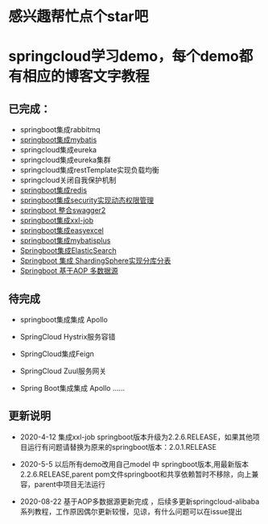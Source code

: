 # 感兴趣帮忙点个star吧
# springcloud学习demo，每个demo都有相应的博客文字教程
## 已完成：
- springboot集成rabbitmq
- [springboot集成mybatis](https://github.com/weihubeats/springcloud-shopping-parent/tree/master/springcloud-shopping-mybatis)
- springcloud集成eureka
- springcloud集成eureka集群
- springcloud集成restTemplate实现负载均衡
- springcloud关闭自我保护机制
- [springboot集成redis](https://github.com/weihubeats/springcloud-shopping-parent/tree/master/springcloud-shopping-redis)
- [springboot集成security实现动态权限管理](https://github.com/weihubeats/springcloud-shopping-parent/tree/master/springcloud-shopping-security)
- [springboot 整合swagger2](https://github.com/weihubeats/springcloud-shopping-parent/tree/master/springcloud-shopping-swagger)
- [springboot集成xxl-job](https://weihubeats.blog.csdn.net/article/details/105448950)
- [springboot集成easyexcel](https://blog.csdn.net/qq_42651904/article/details/105604318)
- [springboot集成mybatisplus](https://blog.csdn.net/qq_42651904/article/details/105934933)
- [Springboot集成ElasticSearch](https://blog.csdn.net/qq_42651904/article/details/106864470)
- [Springboot 集成  ShardingSphere实现分库分表](https://weihubeats.blog.csdn.net/article/details/107448437)
- [Springboot 基于AOP 多数据源](https://weihubeats.blog.csdn.net/article/details/108164425)

## 待完成
- springboot集成集成 Apollo
- SpringCloud Hystrix服务容错
- SpringCloud集成Feign
- SpringCloud Zuul服务网关

- Spring Boot集成集成 Apollo
......

## 更新说明
- 2020-4-12
集成xxl-job  springboot版本升级为2.2.6.RELEASE，如果其他项目运行有问题请替换为原来的springboot版本：2.0.1.RELEASE

- 2020-5-5 以后所有demo改用自己model 中 springboot版本,用最新版本 2.2.6.RELEASE,parent pom文件springboot和共享依赖暂时不移除，向上兼容，parent中项目无法运行
 - 2020-08-22  基于AOP多数据源更新完成 ，后续多更新springcloud-alibaba系列教程，工作原因偶尔更新较慢，见谅，有什么问题可以在issue提出